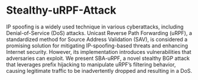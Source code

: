 # Stealthy-uRPF-Attack

IP spoofing is a widely used technique in various cyberattacks, including Denial-of-Service (DoS) attacks. Unicast Reverse Path Forwarding (uRPF), a standardized method for Source Address Validation (SAV), is considered a promising solution for mitigating IP-spoofing-based threats and enhancing Internet security. However, its implementation introduces vulnerabilities that adversaries can exploit.
We present SBA-uRPF, a novel stealthy BGP attack that leverages prefix hijacking to manipulate uRPF’s filtering behavior, causing legitimate traffic to be inadvertently dropped and resulting in a DoS.
